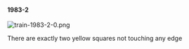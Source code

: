 #### 1983-2
![train-1983-2-0.png](https://github.com/lil-lab/nlvr/raw/master/nlvr/train/images/7/train-1983-2-0.png "train-1983-2-0.png")

There are exactly two yellow squares not touching any edge